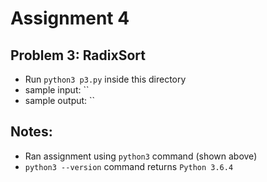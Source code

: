 # Assignment 4
## Problem 3: RadixSort
* Run `python3 p3.py` inside this directory
* sample input: ``
* sample output: ``

## Notes:
* Ran assignment using `python3` command (shown above)
* `python3 --version` command returns `Python 3.6.4`
